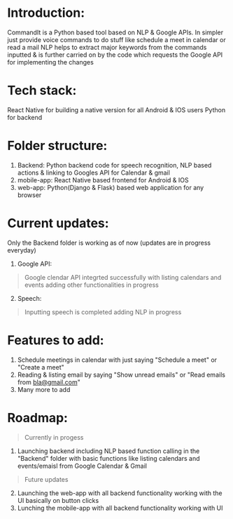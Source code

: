 # Introduction: 
CommandIt is a Python based tool based on NLP & Google APIs. In simpler just provide voice commands to do stuff like schedule a meet in calendar 
or read a mail 
NLP helps to extract major keywords from the commands inputted & is further carried on by the code which requests the Google API for 
implementing the changes 

# Tech stack:
React Native for building a native version for all Android & IOS users
Python for backend 

# Folder structure:
1) Backend: Python backend code for speech recognition, NLP based actions & linking to Googles API for Calendar & gmail
2) mobile-app: React Native based frontend for Android & IOS
3) web-app: Python(Django & Flask) based web application for any browser

# Current updates:
Only the Backend folder is working as of now (updates are in progress everyday)
1) Google API:
> Google clendar API integrted successfully with listing calendars and events adding other functionalities in progress
2) Speech:
> Inputting speech is completed adding NLP in progress

# Features to add:
1) Schedule meetings in calendar with just saying "Schedule a meet" or "Create a meet"
2) Reading & listing email by saying "Show unread emails" or "Read emails from bla@gmail.com"
3) Many more to add

# Roadmap:
>Currently in progess
1) Launching backend including NLP based function calling in the "Backend" folder with basic functions like listing calendars and events/emaisl from Google Calendar & Gmail

>Future updates
2) Launching the web-app with all backend functionality working with the UI basically on button clicks
3) Lunching the mobile-app with all backend functionality working with UI